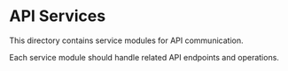 # API Services

This directory contains service modules for API communication.

Each service module should handle related API endpoints and operations.
